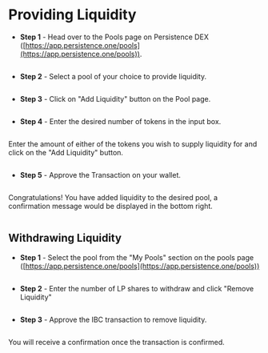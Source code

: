 # Providing Liquidity

* **Step 1** - Head over to the Pools page on Persistence DEX ([https://app.persistence.one/pools](https://app.persistence.one/pools)).

<figure><img src="https://docs.dexter.zone/~gitbook/image?url=https%3A%2F%2F2753824657-files.gitbook.io%2F%7E%2Ffiles%2Fv0%2Fb%2Fgitbook-x-prod.appspot.com%2Fo%2Fspaces%252F9LsBCKFqnrfW4Kl6Y0k0%252Fuploads%252Fee70DdeoxaSh6OA2mlB6%252FPools.png%3Falt%3Dmedia%26token%3Da8eb4109-5789-452a-81c9-507a617d41aa&#x26;width=768&#x26;dpr=4&#x26;quality=100&#x26;sign=414d92c474dc0b502757d95ad3bca7788283383690c62caf6d534fd5e9854ce0" alt=""><figcaption></figcaption></figure>

* **Step 2** - Select a pool of your choice to provide liquidity.

<figure><img src="https://docs.dexter.zone/~gitbook/image?url=https%3A%2F%2F2753824657-files.gitbook.io%2F%7E%2Ffiles%2Fv0%2Fb%2Fgitbook-x-prod.appspot.com%2Fo%2Fspaces%252F9LsBCKFqnrfW4Kl6Y0k0%252Fuploads%252Fr4w9XJyA25yeARSyNLC7%252FAll%2520Pools.png%3Falt%3Dmedia%26token%3D4c09eb81-8f7a-4b20-9918-b23b9ba0953c&#x26;width=768&#x26;dpr=4&#x26;quality=100&#x26;sign=592f52cb17c5d6da86495070df7b17f9db44892aaaab1b5db3dbd07af57ab078" alt=""><figcaption></figcaption></figure>

* **Step 3** - Click on "Add Liquidity" button on the Pool page.

<figure><img src="https://docs.dexter.zone/~gitbook/image?url=https%3A%2F%2F2753824657-files.gitbook.io%2F%7E%2Ffiles%2Fv0%2Fb%2Fgitbook-x-prod.appspot.com%2Fo%2Fspaces%252F9LsBCKFqnrfW4Kl6Y0k0%252Fuploads%252FFDNsJSzo5XPnMMmkdf7V%252FAdd%2520Liquidity.png%3Falt%3Dmedia%26token%3D5b6015b2-cb8f-4d7d-976d-e99c7facc2e8&#x26;width=768&#x26;dpr=4&#x26;quality=100&#x26;sign=3bc5274fb7a1c5e59e25f86536f970713ee670453b54e44717611ec84259e6aa" alt=""><figcaption></figcaption></figure>

* **Step 4** - Enter the desired number of tokens in the input box.

<figure><img src="https://docs.dexter.zone/~gitbook/image?url=https%3A%2F%2F2753824657-files.gitbook.io%2F%7E%2Ffiles%2Fv0%2Fb%2Fgitbook-x-prod.appspot.com%2Fo%2Fspaces%252F9LsBCKFqnrfW4Kl6Y0k0%252Fuploads%252F2TZCNsV1UnCOEKb7hJhA%252FScreenshot%25202023-03-24%2520at%25209.57.40%2520PM.png%3Falt%3Dmedia%26token%3D4275c797-7bd2-492a-ae32-f8430785660e&#x26;width=768&#x26;dpr=4&#x26;quality=100&#x26;sign=fa81510f736123d85a4cb037fac31a0fd17c968271f3642cf4ffa3c15aa867bd" alt=""><figcaption></figcaption></figure>

Enter the amount of either of the tokens you wish to supply liquidity for and click on the "Add Liquidity" button.

<figure><img src="https://docs.dexter.zone/~gitbook/image?url=https%3A%2F%2F2753824657-files.gitbook.io%2F%7E%2Ffiles%2Fv0%2Fb%2Fgitbook-x-prod.appspot.com%2Fo%2Fspaces%252F9LsBCKFqnrfW4Kl6Y0k0%252Fuploads%252FAV4FVgLwWd6J9xtmtlkL%252FScreenshot%25202023-03-24%2520at%252010.51.06%2520PM.png%3Falt%3Dmedia%26token%3D9c8aac9c-85cf-42a6-8bd5-5f6a37722898&#x26;width=768&#x26;dpr=4&#x26;quality=100&#x26;sign=cd88d5d6b8845f3390214560e309f9f5cf823562210764423d11038c649ed2ef" alt=""><figcaption></figcaption></figure>

* **Step 5** - Approve the Transaction on your wallet.

<figure><img src="https://docs.dexter.zone/~gitbook/image?url=https%3A%2F%2F2753824657-files.gitbook.io%2F%7E%2Ffiles%2Fv0%2Fb%2Fgitbook-x-prod.appspot.com%2Fo%2Fspaces%252F9LsBCKFqnrfW4Kl6Y0k0%252Fuploads%252FcFqm5m1i88Wjzc9KYfTe%252FBroadcasting.png%3Falt%3Dmedia%26token%3Dab24b5cf-8d57-4b38-9e0b-ab60b039e078&#x26;width=768&#x26;dpr=4&#x26;quality=100&#x26;sign=21fe23b6791c0a65961ea833e994048284677579e330be4e371443477b6eef3c" alt=""><figcaption></figcaption></figure>

Congratulations! You have added liquidity to the desired pool, a confirmation message would be displayed in the bottom right.

<figure><img src="https://docs.dexter.zone/~gitbook/image?url=https%3A%2F%2F2753824657-files.gitbook.io%2F%7E%2Ffiles%2Fv0%2Fb%2Fgitbook-x-prod.appspot.com%2Fo%2Fspaces%252F9LsBCKFqnrfW4Kl6Y0k0%252Fuploads%252FZglc27HbZaN2Gk4rQumN%252FSuccess.png%3Falt%3Dmedia%26token%3Da84c1fc6-8308-4bf1-a282-d77cdd84c377&#x26;width=768&#x26;dpr=4&#x26;quality=100&#x26;sign=4792c548ec7276b8e9abf476593b054e12d94fce21c86423475dc8424c6aed5c" alt=""><figcaption></figcaption></figure>

## Withdrawing Liquidity <a href="#withdrawing-liquidity" id="withdrawing-liquidity"></a>

* **Step 1** - Select the pool from the "My Pools" section on the pools page ([https://app.persistence.one/pools](https://app.persistence.one/pools))

<figure><img src="https://docs.dexter.zone/~gitbook/image?url=https%3A%2F%2F2753824657-files.gitbook.io%2F%7E%2Ffiles%2Fv0%2Fb%2Fgitbook-x-prod.appspot.com%2Fo%2Fspaces%252F9LsBCKFqnrfW4Kl6Y0k0%252Fuploads%252FRPpuIzQvozaDMBTGFsrx%252FScreenshot%25202023-03-26%2520at%25202.58.15%2520PM.png%3Falt%3Dmedia%26token%3D1daa4b71-fcf5-4aa6-a6db-0023abc0472d&#x26;width=768&#x26;dpr=4&#x26;quality=100&#x26;sign=d20966a1c739e41d316031a9ddefc23b2c74bcff8918a0f36c0d3931eeab3eb9" alt=""><figcaption></figcaption></figure>

* **Step 2** - Enter the number of LP shares to withdraw and click "Remove Liquidity"

<figure><img src="https://docs.dexter.zone/~gitbook/image?url=https%3A%2F%2F2753824657-files.gitbook.io%2F%7E%2Ffiles%2Fv0%2Fb%2Fgitbook-x-prod.appspot.com%2Fo%2Fspaces%252F9LsBCKFqnrfW4Kl6Y0k0%252Fuploads%252FgvWZ3PL29xJb3EEsKJiT%252FScreenshot%25202023-03-26%2520at%25203.02.11%2520PM.png%3Falt%3Dmedia%26token%3Db48d568a-dffc-4c49-ab2d-b021390c23b1&#x26;width=768&#x26;dpr=4&#x26;quality=100&#x26;sign=64055724ea71b436e3693c5d9b418f142214f516526b9e38cea2cfb078a34c0f" alt=""><figcaption></figcaption></figure>

* **Step 3** - Approve the IBC transaction to remove liquidity.

<figure><img src="https://docs.dexter.zone/~gitbook/image?url=https%3A%2F%2F2753824657-files.gitbook.io%2F%7E%2Ffiles%2Fv0%2Fb%2Fgitbook-x-prod.appspot.com%2Fo%2Fspaces%252F9LsBCKFqnrfW4Kl6Y0k0%252Fuploads%252FP1Zc5ag5cJpFQPOA7HpX%252FTRansaction.png%3Falt%3Dmedia%26token%3Dfd3d59e0-ea3a-4f67-a8a6-b690588dac19&#x26;width=768&#x26;dpr=4&#x26;quality=100&#x26;sign=f90da8bd0ca40f0aba90e54f26d08bdf111fb612a2c4eed8ea505e6342940b80" alt=""><figcaption></figcaption></figure>

You will receive a confirmation once the transaction is confirmed.

<figure><img src="https://docs.dexter.zone/~gitbook/image?url=https%3A%2F%2F2753824657-files.gitbook.io%2F%7E%2Ffiles%2Fv0%2Fb%2Fgitbook-x-prod.appspot.com%2Fo%2Fspaces%252F9LsBCKFqnrfW4Kl6Y0k0%252Fuploads%252FhxC3fhMDSnI2oMTlPDig%252FSuccess.png%3Falt%3Dmedia%26token%3Df2453f95-2a5c-4e24-8390-8a27ff545ba5&#x26;width=768&#x26;dpr=4&#x26;quality=100&#x26;sign=28b4bec387a25b32c8648deb2bb1cdbc1299091c73bbbefdbbbc75ee43e1e666" alt=""><figcaption></figcaption></figure>
